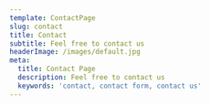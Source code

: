 ```yaml
---
template: ContactPage
slug: contact
title: Contact
subtitle: Feel free to contact us
headerImage: /images/default.jpg
meta:
  title: Contact Page
  description: Feel free to contact us
  keywords: 'contact, contact form, contact us'
---
```

